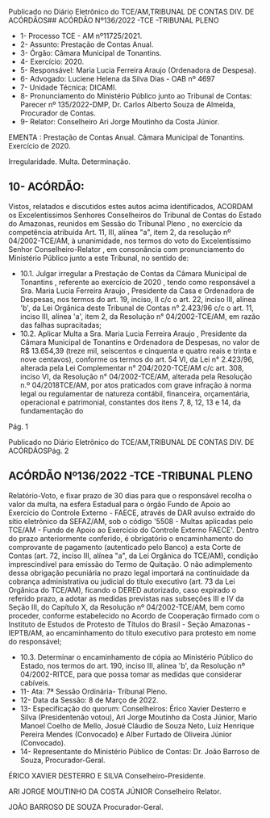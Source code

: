 Publicado  no  Diário  Eletrônico do TCE/AM,TRIBUNAL DE CONTAS DIV. DE ACÓRDÃOS## ACÓRDÃO Nº136/2022 -TCE -TRIBUNAL PLENO

- 1- Processo TCE - AM nº11725/2021.
- 2- Assunto: Prestação de Contas Anual.
- 3- Órgão: Câmara Municipal de Tonantins.
- 4- Exercício: 2020.
- 5- Responsável: Maria Lucia Ferreira Araujo (Ordenadora de Despesa).
- 6- Advogado: Luciene Helena da Silva Dias - OAB nº 4697
- 7- Unidade Técnica: DICAMI.
- 8- Pronunciamento  do  Ministério  Público  junto  ao  Tribunal  de  Contas: Parecer  nº 135/2022-DMP, Dr. Carlos Alberto Souza de Almeida, Procurador de Contas.
- 9- Relator: Conselheiro Ari Jorge Moutinho da Costa Júnior.

EMENTA : Prestação  de  Contas  Anual. Câmara Municipal de Tonantins. Exercício de 2020.

Irregularidade. Multa. Determinação.

## 10-  ACÓRDÃO:

Vistos, relatados e discutidos estes autos acima identificados, ACORDAM os Excelentíssimos Senhores Conselheiros do Tribunal de Contas do Estado do Amazonas, reunidos em Sessão do Tribunal Pleno , no exercício da competência atribuída Art. 11, III, alínea "a", item 2, da resolução nº 04/2002-TCE/AM, à unanimidade, nos termos do voto do  Excelentíssimo  Senhor  Conselheiro-Relator ,  em  consonância com  pronunciamento do Ministério Público junto a este Tribunal, no sentido de:

- 10.1. Julgar  irregular a  Prestação  de  Contas  da Câmara  Municipal  de Tonantins ,  referente  ao exercício  de  2020 ,  tendo  como  responsável  a Sra. Maria Lucia Ferreira Araujo , Presidente da Casa e Ordenadora de Despesas, nos termos do art. 19, inciso, II c/c o art. 22, inciso III, alínea 'b',  da  Lei Orgânica deste Tribunal de Contas n° 2.423/96 c/c o art. 11, inciso III, alínea 'a', item 2, da Resolução n° 04/2002-TCE/AM, em razão das falhas supracitadas;
- 10.2. Aplicar Multa a Sra. Maria Lucia Ferreira Araujo , Presidente da Câmara Municipal  de  Tonantins  e  Ordenadora  de  Despesas,  no  valor  de R$ 13.654,39 (treze mil, seiscentos e cinquenta e quatro reais e trinta e nove centavos), conforme os termos do art. 54 VI, da Lei n° 2.423/96, alterada pela  Lei  Complementar  n°  204/2020-TCE/AM  c/c  art.  308,  inciso  VI,  da Resolução  n°  04/2002-TCE/AM,  alterada  pela  Resolução  n.º  04/2018TCE/AM,  por  atos  praticados  com  grave  infração  à  norma  legal  ou regulamentar de natureza contábil, financeira, orçamentária, operacional e patrimonial, constantes dos itens 7, 8, 12, 13 e 14, da fundamentação do

Pág. 1

Publicado  no  Diário  Eletrônico do TCE/AM,TRIBUNAL DE CONTAS DIV. DE ACÓRDÃOSPág. 2

## ACÓRDÃO Nº136/2022 -TCE -TRIBUNAL PLENO

Relatório-Voto, e fixar prazo de 30 dias para que o responsável recolha o valor  da  multa,  na  esfera  Estadual  para  o  órgão  Fundo  de  Apoio  ao Exercício do Controle Externo - FAECE, através de DAR avulso extraído do sítio eletrônico da SEFAZ/AM, sob o código '5508 - Multas aplicadas pelo  TCE/AM  -  Fundo  de  Apoio  ao  Exercício  do  Controle  Externo  FAECE'.  Dentro  do prazo anteriormente conferido, é obrigatório o encaminhamento do comprovante de pagamento (autenticado pelo Banco)  a  esta  Corte  de  Contas  (art.  72,  inciso  III,  alínea  "a",  da  Lei Orgânica do TCE/AM), condição imprescindível para emissão do Termo de Quitação. O não adimplemento dessa obrigação pecuniária no prazo legal importará na continuidade da cobrança administrativa ou judicial do título  executivo  (art.  73  da  Lei  Orgânica  do  TCE/AM), ficando  o  DERED autorizado, caso expirado o referido prazo, a adotar as medidas previstas nas  subseções  III  e  IV  da  Seção  III,  do  Capítulo  X,  da  Resolução  nº 04/2002-TCE/AM, bem como proceder, conforme estabelecido no Acordo de Cooperação firmado com o Instituto de Estudos de Protesto de Títulos do Brasil  -  Seção  Amazonas - IEPTB/AM, ao encaminhamento do título executivo para protesto em nome do responsável;

- 10.3. Determinar o encaminhamento de cópia ao Ministério Público do Estado, nos termos do art. 190, inciso III, alínea 'b', da Resolução nº 04/2002-RITCE, para que possa tomar as medidas que considerar cabíveis.
- 11-  Ata: 7ª Sessão Ordinária- Tribunal Pleno.
- 12-  Data da Sessão: 8 de Março de 2022.
- 13-  Especificação do quorum: Conselheiros: Érico Xavier Desterro e Silva (Presidentenão votou), Ari Jorge Moutinho da Costa Júnior, Mario Manoel Coelho de Mello, Josué Cláudio de Souza Neto, Luiz Henrique Pereira Mendes (Convocado) e Alber Furtado de Oliveira Júnior (Convocado).
- 14-  Representante  do  Ministério  Público  de  Contas: Dr.  João  Barroso  de  Souza, Procurador-Geral.

ÉRICO XAVIER DESTERRO E SILVA Conselheiro-Presidente.

ARI JORGE MOUTINHO DA COSTA JÚNIOR Conselheiro Relator.

JOÃO BARROSO DE SOUZA Procurador-Geral.